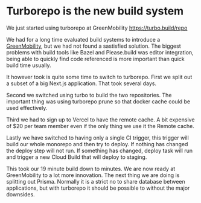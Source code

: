 # Turborepo is the new build system

We just started using turborepo at GreenMobility https://turbo.build/repo

We had for a long time evaluated build systems to introduce a [GreenMobility](https://github.com/greenmobility), but we had not found a sastisfied solution. The biggest problems with build tools like Bazel and Please.build was editor integration, being able to quickly find code referenced is more important than quick build time usually.

It however took is quite some time to switch to turborepo. First we split out a subset of a big Next.js application. That took several days.

Second we switched using turbo to build the two repositories. The important thing was using turborepo prune so that docker cache could be used effectively.

Third we had to sign up to Vercel to have the remote cache. A bit expensive of $20 per team member even if the only thing we use it the Remote cache.

Lastly we have switched to having only a single CI trigger, this trigger will build our whole monorepo and then try to deploy. If nothing has changed the deploy step will not run. If something has changed, deploy task will run and trigger a new Cloud Build that will deploy to staging.

This took our 19 minute build down to minutes. We are now ready at GreenMobility to a lot more innovation. The next thing we are doing is splitting out Prisma. Normally it is a strict no to share database between applications, but with turborepo it should be possible to without the major downsides.